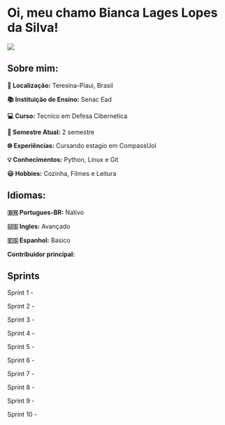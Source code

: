 # Oi, meu chamo **Bianca Lages Lopes da Silva!**

<img src="Evidencias/Imagem%20do%20WhatsApp%20de%202024-08-14%20à(s)%2011.30.27_20e7c8e7.jpg">

## **Sobre mim:**

**📍 Localização:** Teresina-Piaui, Brasil

**📚 Instituição de Ensino:** Senac Ead

**💻 Curso:** Tecnico em Defesa Cibernetica

**👩 Semestre Atual:** 2 semestre

**🌐︎ Experiências:** Cursando estagio em CompassUol

**💡 Conhecimentos:** Python, Linux e Git 

**😃 Hobbies:** Cozinha, Filmes e Leitura

## **Idiomas:**

**🇧🇷 Portugues-BR:** Nativo

**🇺🇸 Ingles:** Avançado

**🇪🇸 Espanhol:** Basico

**Contribuidor principal:** 

## **Sprints**

Sprint 1 - 

Sprint 2 - 

Sprint 3 -

Sprint 4 - 

Sprint 5 - 

Sprint 6 -

Sprint 7 - 

Sprint 8 - 

Sprint 9 - 

Sprint 10 - 

